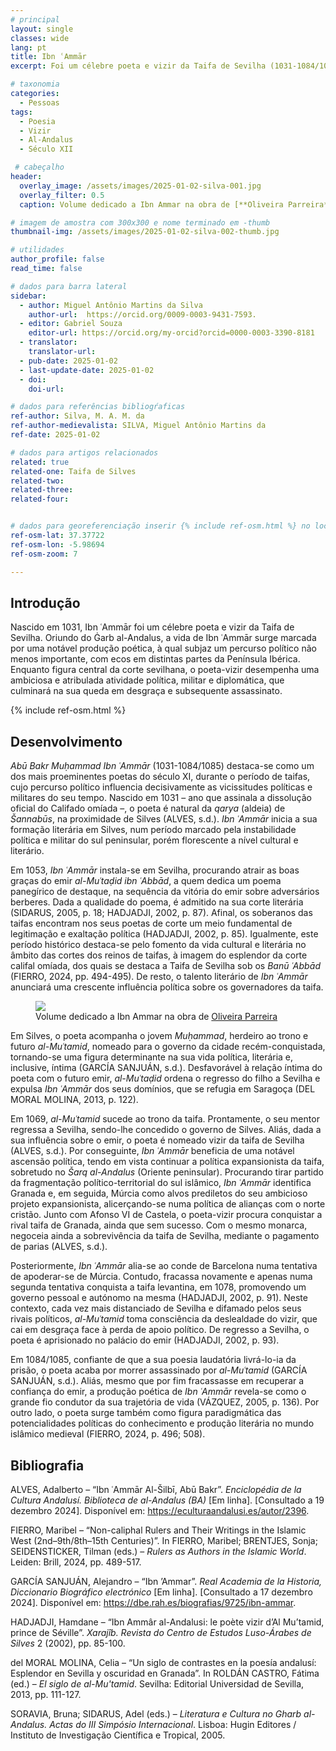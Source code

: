 ```yaml
---
# principal
layout: single
classes: wide
lang: pt
title: Ibn ʿAmmār  
excerpt: Foi um célebre poeta e vizir da Taifa de Sevilha (1031-1084/1085). 

# taxonomia
categories:
  - Pessoas
tags:
  - Poesia
  - Vizir
  - Al-Andalus
  - Século XII

 # cabeçalho
header:
  overlay_image: /assets/images/2025-01-02-silva-001.jpg
  overlay_filter: 0.5 
  caption: Volume dedicado a Ibn Ammar na obra de [**Oliveira Parreira**]( https://www.castroesilva.com/store/sku/0910JC109/os-luso-arabes){:target="_blank"}

# imagem de amostra com 300x300 e nome terminado em -thumb
thumbnail-img: /assets/images/2025-01-02-silva-002-thumb.jpg

# utilidades 
author_profile: false
read_time: false

# dados para barra lateral
sidebar:
  - author: Miguel Antônio Martins da Silva
    author-url:  https://orcid.org/0009-0003-9431-7593.
  - editor: Gabriel Souza
    editor-url: https://orcid.org/my-orcid?orcid=0000-0003-3390-8181
  - translator: 
    translator-url:
  - pub-date: 2025-01-02
  - last-update-date: 2025-01-02
  - doi: 
    doi-url:

# dados para referências bibliogŕaficas
ref-author: Silva, M. A. M. da
ref-author-medievalista: SILVA, Miguel Antônio Martins da
ref-date: 2025-01-02

# dados para artigos relacionados
related: true
related-one: Taifa de Silves
related-two: 
related-three:  
related-four:  


# dados para georeferenciação inserir {% include ref-osm.html %} no local onde é para surgir mapa. Zoom entre 1 e 20
ref-osm-lat: 37.37722
ref-osm-lon: -5.98694
ref-osm-zoom: 7

---
```

## Introdução
Nascido em 1031, Ibn ʿAmmār foi um célebre poeta e vizir da Taifa de Sevilha. Oriundo do Ġarb al-Andalus, a vida de Ibn ʿAmmār surge marcada por uma notável produção poética, à qual subjaz um percurso político não menos importante, com ecos em distintas partes da Península Ibérica. Enquanto figura central da corte sevilhana, o poeta-vizir desempenha uma ambiciosa e atribulada atividade política, militar e diplomática, que culminará na sua queda em desgraça e subsequente assassinato.

<!--este código serve para inserir mapa -->
{% include ref-osm.html %}


## Desenvolvimento
*Abū Bakr Muḥammad Ibn ʿAmmār* (1031-1084/1085) destaca-se como um dos mais proeminentes poetas do século XI, durante o período de taifas, cujo percurso político influencia decisivamente as vicissitudes políticas e militares do seu tempo. Nascido em 1031 – ano que assinala a dissolução oficial do Califado omíada –, o poeta é natural da *qarya* (aldeia) de *Šannabūs*, na proximidade de Silves (ALVES, s.d.). *Ibn ʿAmmār* inicia a sua formação literária em Silves, num período marcado pela instabilidade política e militar do sul peninsular, porém florescente a nível cultural e literário.

Em 1053, *Ibn ʿAmmār* instala-se em Sevilha, procurando atrair as boas graças do emir *al-Muʿtaḍid ibn ʿAbbād*, a quem dedica um poema panegírico de destaque, na sequência da vitória do emir sobre adversários berberes. Dada a qualidade do poema, é admitido na sua corte literária (SIDARUS, 2005, p. 18; HADJADJI, 2002, p. 87). Afinal, os soberanos das taifas encontram nos seus poetas de corte um meio fundamental de legitimação e exaltação política (HADJADJI, 2002, p. 85). Igualmente, este período histórico destaca-se pelo fomento da vida cultural e literária no âmbito das cortes dos reinos de taifas, à imagem do esplendor da corte califal omíada, dos quais se destaca a Taifa de Sevilha sob os *Banū ʿAbbād* (FIERRO, 2024, pp. 494-495). De resto, o talento literário de *Ibn ʿAmmār* anunciará uma crescente influência política sobre os governadores da taifa.


<!--este código serve para inserir uma imagem -->
<figure class="align-center">
    <a href="{{ site.baseurl }}/assets/images/2025-01-02-silva-001.jpg"><img class="metade" src="{{ site.baseurl }}/assets/images/2025-01-02-silva-001.jpg"></a>
    <figcaption class="figure-text-center">Volume dedicado a Ibn Ammar na obra de <a href="https://www.castroesilva.com/store/sku/0910JC109/os-luso-arabes" target="_blank">Oliveira Parreira</a></figcaption>        
</figure>


Em Silves, o poeta acompanha o jovem *Muḥammad*, herdeiro ao trono e futuro *al-Muʿtamid*, nomeado para o governo da cidade recém-conquistada, tornando-se uma figura determinante na sua vida política, literária e, inclusive, íntima (GARCÍA SANJUÁN, s.d.). Desfavorável à relação íntima do poeta com o futuro emir, *al-Muʿtaḍid* ordena o regresso do filho a Sevilha e expulsa *Ibn ʿAmmār* dos seus domínios, que se refugia em Saragoça (DEL MORAL MOLINA, 2013, p. 122).

Em 1069, *al-Muʿtamid* sucede ao trono da taifa. Prontamente, o seu mentor regressa a Sevilha, sendo-lhe concedido o governo de Silves. Aliás, dada a sua influência sobre o emir, o poeta é nomeado vizir da taifa de Sevilha (ALVES, s.d.). Por conseguinte, *Ibn ʿAmmār* beneficia de uma notável ascensão política, tendo em vista continuar a política expansionista da taifa, sobretudo no *Šarq al-Andalus* (Oriente peninsular). Procurando tirar partido da fragmentação político-territorial do sul islâmico, *Ibn ʿAmmār* identifica Granada e, em seguida, Múrcia como alvos prediletos do seu ambicioso projeto expansionista, alicerçando-se numa política de alianças com o norte cristão. Junto com Afonso VI de Castela, o poeta-vizir procura conquistar a rival taifa de Granada, ainda que sem sucesso. Com o mesmo monarca, negoceia ainda a sobrevivência da taifa de Sevilha, mediante o pagamento de parias (ALVES, s.d.).

Posteriormente, *Ibn ʿAmmār* alia-se ao conde de Barcelona numa tentativa de apoderar-se de Múrcia. Contudo, fracassa novamente e apenas numa segunda tentativa conquista a taifa levantina, em 1078, promovendo um governo pessoal e autónomo na mesma (HADJADJI, 2002, p. 91). Neste contexto, cada vez mais distanciado de Sevilha e difamado pelos seus rivais políticos, *al-Muʿtamid* toma consciência da deslealdade do vizir, que cai em desgraça face à perda de apoio político. De regresso a Sevilha, o poeta é aprisionado no palácio do emir (HADJADJI, 2002, p. 93). 

Em 1084/1085, confiante de que a sua poesia laudatória livrá-lo-ia da prisão, o poeta acaba por morrer assassinado por *al-Muʿtamid* (GARCÍA SANJUÁN, s.d.). Aliás, mesmo que por fim fracassasse em recuperar a confiança do emir, a produção poética de *Ibn ʿAmmār* revela-se como o grande fio condutor da sua trajetória de vida (VÁZQUEZ, 2005, p. 136). Por outro lado, o poeta surge também como figura paradigmática das potencialidades políticas do conhecimento e produção literária no mundo islâmico medieval (FIERRO, 2024, p. 496; 508).

## Bibliografia
ALVES, Adalberto – “Ibn ʿAmmār Al-Šilbī, Abū Bakr”. *Enciclopédia de la Cultura Andalusí. Biblioteca de al-Andalus (BA)* [Em linha]. [Consultado a 19 dezembro 2024]. Disponível em: https://eculturaandalusi.es/autor/2396.

FIERRO, Maribel – “Non-caliphal Rulers and Their Writings in the Islamic West (2nd–9th/8th–15th Centuries)”. In FIERRO, Maribel; BRENTJES, Sonja; SEIDENSTICKER, Tilman (eds.) – *Rulers as Authors in the Islamic World*. Leiden: Brill, 2024, pp. 489-517.

GARCÍA SANJUÁN, Alejandro – “Ibn ’Ammar”. *Real Academia de la Historia, Diccionario Biográfico electrónico* [Em linha]. [Consultado a 17 dezembro 2024]. Disponível em: https://dbe.rah.es/biografias/9725/ibn-ammar.

HADJADJI, Hamdane – “Ibn Ammâr al-Andalusi: le poète vizir d’Al Mu’tamid, prince de Séville”. *Xarajîb. Revista do Centro de Estudos Luso-Árabes de Silves* 2 (2002), pp. 85-100.

del MORAL MOLINA, Celia – “Un siglo de contrastes en la poesía andalusí: Esplendor en Sevilla y oscuridad en Granada”. In ROLDÁN CASTRO, Fátima (ed.) – *El siglo de al-Mu'tamid*. Sevilha: Editorial Universidad de Sevilla, 2013, pp. 111-127.

SORAVIA, Bruna; SIDARUS, Adel (eds.) – *Literatura e Cultura no Gharb al-Andalus. Actas do III Simpósio Internacional*. Lisboa: Hugin Editores / Instituto de Investigação Científica e Tropical, 2005. 